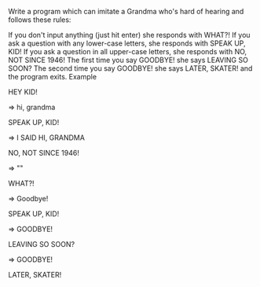 Write a program which can imitate a Grandma who's hard of hearing and follows these rules:

If you don't input anything (just hit enter) she responds with WHAT?!
If you ask a question with any lower-case letters, she responds with SPEAK UP, KID!
If you ask a question in all upper-case letters, she responds with NO, NOT SINCE 1946!
The first time you say GOODBYE! she says LEAVING SO SOON?
The second time you say GOODBYE! she says LATER, SKATER! and the program exits.
Example

HEY KID!

=> hi, grandma

SPEAK UP, KID!

=> I SAID HI, GRANDMA

NO, NOT SINCE 1946!

=> ""

WHAT?!

=> Goodbye!

SPEAK UP, KID!

=> GOODBYE!

LEAVING SO SOON?

=> GOODBYE!

LATER, SKATER!

